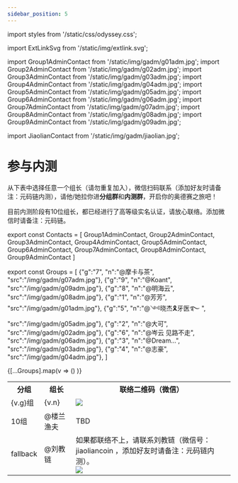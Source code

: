 ```yaml
---
sidebar_position: 5
---
```


import styles from '/static/css/odyssey.css';

import ExtLinkSvg from '/static/img/extlink.svg';

import Group1AdminContact from '/static/img/gadm/g01adm.jpg';
import Group2AdminContact from '/static/img/gadm/g02adm.jpg';
import Group3AdminContact from '/static/img/gadm/g03adm.jpg';
import Group4AdminContact from '/static/img/gadm/g04adm.jpg';
import Group5AdminContact from '/static/img/gadm/g05adm.jpg';
import Group6AdminContact from '/static/img/gadm/g06adm.jpg';
import Group7AdminContact from '/static/img/gadm/g07adm.jpg';
import Group8AdminContact from '/static/img/gadm/g08adm.jpg';
import Group9AdminContact from '/static/img/gadm/g09adm.jpg';

import JiaolianContact from '/static/img/gadm/jiaolian.jpg';

# 参与内测

从下表中选择任意一个组长（请勿重复加入），微信扫码联系（添加好友时请备注：元码链内测），请他/她拉你进**分组群**和**内测群**，开启你的奥德赛之旅吧！

目前内测阶段有10位组长，都已经进行了高等级实名认证，请放心联络。添加微信时请备注：元码链。

export const Contacts = [
    Group1AdminContact,
    Group2AdminContact,
    Group3AdminContact,
    Group4AdminContact,
    Group5AdminContact,
    Group6AdminContact,
    Group7AdminContact,
    Group8AdminContact,
    Group9AdminContact
]

export const Groups = [
    {"g":"7", "n":"@摩卡与茶", "src":"/img/gadm/g07adm.jpg"},
    {"g":"9", "n":"@Koant", "src":"/img/gadm/g09adm.jpg"},
    {"g":"8", "n":"@明海云", "src":"/img/gadm/g08adm.jpg"},
    {"g":"1", "n":"@芳芳", "src":"/img/gadm/g01adm.jpg"},
    {"g":"5", "n":"@༺晓杰🎗牙医࿐   ", "src":"/img/gadm/g05adm.jpg"},
    {"g":"2", "n":"@大可", "src":"/img/gadm/g02adm.jpg"},
    {"g":"6", "n":"@岑云 见路不走", "src":"/img/gadm/g06adm.jpg"},
    {"g":"3", "n":"@Dream...", "src":"/img/gadm/g03adm.jpg"},
    {"g":"4", "n":"@志豪", "src":"/img/gadm/g04adm.jpg"},
]

<table>
    <tbody>
    <tr>
        <th>分组</th>
        <th>组长</th>
        <th>联络二维码（微信）</th>
    </tr>
    {[...Groups].map(v => 
        (<tr key={v.g}>
            <td>{v.g}组</td>
            <td>{v.n}</td>
            <td><span className='wxqr'><img key={v.src} src={v.src} /></span></td>
        </tr>)
    )}
    <tr>
        <td>10组</td>
        <td>@楼兰渔夫</td>
        <td>TBD</td>
    </tr>
    <tr>
        <td>fallback</td>
        <td>@刘教链</td>
        <td>如果都联络不上，请联系刘教链（微信号：jiaoliancoin ，添加好友时请备注：元码链内测）。<br /> <span className='wxqr'><img src={JiaolianContact} /></span></td>
    </tr>
    </tbody>
</table>

